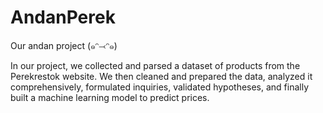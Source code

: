 # AndanPerek
Our andan project (๑ᵔ⤙ᵔ๑)

In our project, we collected and parsed a dataset of products from the Perekrestok website. We then cleaned and prepared the data, analyzed it comprehensively, formulated inquiries, validated hypotheses, and finally built a machine learning model to predict prices.
